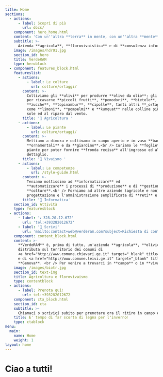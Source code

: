 ```yaml
---
title: Home
sections:
  - actions:
      - label: Scopri di più
        url: docs/
    component: hero_home.html
    content: 'Con un''altra **terra** in mente, con un''altra **mente** in terra.'
    subtitle: >- 
      Azienda **agricola**, **florovivaistica** e di **consulenza informatica** <br />_condotta (e raccontata) da **Valerio Sanguineti**_
    image: /images/hdr01.jpg
    section_id: hero
    title: VerdeRAM
    type: heroblock
  - component: features_block.html
    featureslist:
      - actions:
          - label: Le colture
            url: colture/ortaggi/
        content: >-
          Coltiviamo gli **ulivi** per produrre **olive da olio**; gli **orti**
          per ricavarne **piccoli frutti**, **pomodori**, **bietole**, **patate**,
          **zucche**, **topinambur**, **cipolle**, tanti altri **_ortaggi di stagione_** e gli **agrumi**
          come **limoni**, **pompelmi** e **kumquat** nelle colline più esposte al
          sole ed al riparo dal vento.
        title: '🍓 Agricoltura ' 
      - actions:
          - label: Le piante
            url: colture/ortaggi/
        content: >-
          Mettiamo a dimora e coltivamo in campo aperto e in vaso **bambù**, **melograni**, **palme**, **pitosfori** ed altre piante
          **ornamentali** e da **giardino**.<br /> Curiamo le **foglie** delle nostre
          piante per poter fornire **fronda recisa** all'ingrosso ed al
          dettaglio.
        title: '🌻 Vivaismo '
      - actions:
          - label: Le competenze
            url: /style-guide.html
        content: >-
          Teniamo moltissimo ad **informatizzare** ed
          **automatizzare** i processi di **produzione** e di **gestione** delle
          **colture**.<br /> Forniamo ad altre aziende (agricole e non) **consulenza informatica** per la
          progettazione e l'amministrazione semplificata di **reti** e di **sistemi**.
        title: '📀 Informatica'
    section_id: Attività
    type: featuresblock
  - actions:
      - label: '📞 328.20.12.672'
        url: 'tel:+393282012672'
      - label: '📧 Scrivi'
        url: 'mailto:contact+web@verderam.com?subject=Richiesta di contatto'
    component: content_block.html
    content: >-
      **VerdeRAM** è, prima di tutto, un'azienda **agricola**, **olivicola** e **florovivaistica**
      distributa sul territorio dei comuni di
      <a href="http://www.comune.chiavari.ge.it" target="_blank" title="Sito istituzionale del Comune di Chiavari">Chiavari</a> 
      e di <a href="http://www.comune.leivi.ge.it" target="_blank" title="Sito istituzionale del Comune di Leivi">Leivi</a>, in provincia di
      **Genova**. <br /> Per venire a trovarci in **campo** o in **vivaio**  [**telefona**](tel:+393282012672) al numero **328.20.12.672** oppure [**scrivi un'email**](mailto:contact+web@verderam.com?subject=Richiesta di contatto) per concordare un appuntamento.<br />Se preferisci puoi anche avviare una chat <a href="https://t.me/macerie5" target="_blank" title="Telegram">Telegram</a> o <a href="https://wa.me/393282012672" target="_blank" title="Whatsapp">Whatsapp</a>.
    image: /images/biotr.jpg
    section_id: text-img
    title: Agricoltura e florovivaismo
    type: contentblock
  - actions:
      - label: Prenota qui!
        url: tel:+393282012672
    component: cta_block.html
    section_id: cta
    subtitle: >-
      Chiamaci o scrivici subito per prenotare ora il ritiro in campo o la consegna a domicilio:<br /> la disponibilità di legna d'ulivo è limitata!
    title: E' tempo di far scorta di legna per l'inverno!
    type: ctablock
menu:
  main:
    name: Home
    weight: 1
layout: home
---
```


# Ciao a tutti!